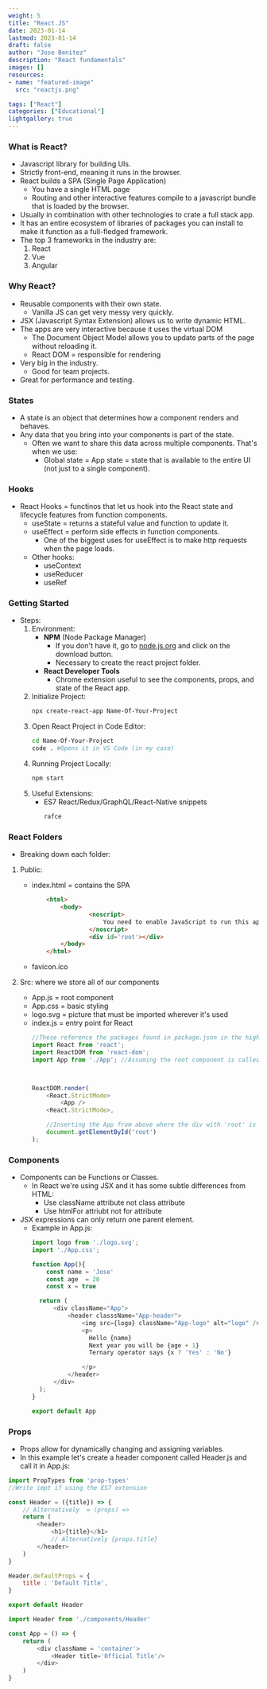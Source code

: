 ```yaml
---
weight: 5
title: "React.JS"
date: 2023-01-14
lastmod: 2023-01-14
draft: false
author: "Jose Benitez"
description: "React fundamentals"
images: []
resources:
- name: "featured-image"
  src: "reactjs.png"

tags: ["React"]
categories: ["Educational"]
lightgallery: true
---
```


### What is React?
 - Javascript library for building UIs. 
 - Strictly front-end, meaning it runs in the browser.
 - React builds a SPA (Single Page Application) 
   - You have a single HTML page
   - Routing and other interactive features compile to a javascript bundle that is loaded by the browser.
- Usually in combination with other technologies to crate a full stack app.
- It has an entire ecosystem of libraries of packages you can install to make it function as a full-fledged framework.
- The top 3 frameworks in the industry are:
  1) React
  2) Vue
  3) Angular

### Why React?
- Reusable components with their own state.
  - Vanilla JS can get very messy very quickly.
- JSX (Javascript Syntax Extension) allows us to write dynamic HTML.
- The apps are very interactive because it uses the virtual DOM
  - The Document Object Model allows you to update parts of the page without reloading it. 
  - React DOM = responsible for rendering
- Very big in the industry. 
  - Good for team projects. 
- Great for performance and testing.

### States
- A state is an object that determines how a component renders and behaves.
- Any data that you bring into your components is part of the state.
  - Often we want to share this data across multiple components. That's when we use:
    - Global state = App state = state that is available to the entire UI (not just to a single component).

### Hooks 
- React Hooks = functinos that let us hook into the React state and lifecycle features from function components.
  - useState = returns a stateful value and function to update it.
  - useEffect = perform side effects in function components.
    - One of the biggest uses for useEffect is to make http requests when the page loads.
  - Other hooks:
    - useContext
    - useReducer
    - useRef

### Getting Started
- Steps:
    1) Environment: 
       - **NPM** (Node Package Manager)
         - If you don't have it, go to [node.js.org](https://nodejs.org) and click on the download button.
         - Necessary to create the react project folder.
       - **React Developer Tools**
         - Chrome extension useful to see the components, props, and state of the React app.
    2) Initialize Project: 
        ```bash
        npx create-react-app Name-Of-Your-Project
        ```
    3) Open React Project in Code Editor:
        ```bash
        cd Name-Of-Your-Project
        code . #Opens it in VS Code (in my case)
        ```
    4) Running Project Locally:
        ```bash
        npm start
        ```
    5) Useful Extensions:
        - ES7 React/Redux/GraphQL/React-Native snippets
            ```javascript
            rafce
            ```
### React Folders
-  Breaking down each folder:
  1) Public: 
       - index.html = contains the SPA
            ```html
                <html>
                    <body>
                            <noscript>
                                You need to enable JavaScript to run this app.
                            </noscript>
                            <div id='root'></div>
                    </body>
                </html>
            ```
     - favicon.ico

   2) Src: where we store all of our components
       - App.js = root component
       - App.css = basic styling
       - logo.svg = picture that must be imported wherever it's used
       - index.js = entry point for React
            ```javascript
            //These reference the packages found in package.json in the highest level.
            import React from 'react';
            import ReactDOM from 'react-dom'; 
            import App from './App'; //Assuming the root component is called "App.js"



            ReactDOM.render(
                <React.StrictMode>
                    <App />
                <React.StrictMode>,

                //Inserting the App from above where the div with 'root' is found in index.html
                document.getElementById('root') 
            );
            ```

### Components
- Components can be Functions or Classes. 
  - In React we're using JSX and it has some subtle differences from HTML:
    - Use className attribute not class attribute
    - Use htmlFor attriubt not for attribute
- JSX expressions can only return one parent element.
  - Example in App.js:
    ```javascript
    import logo from './logo.svg';
    import './App.css';

    function App(){
        const name = 'Jose'
        const age  = 20
        const x = true

      return (
          <div className="App">
              <header classsName="App-header">
                  <img src={logo} className="App-logo" alt="logo" />
                  <p>
                    Hello {name}
                    Next year you will be {age + 1}
                    Ternary operator says {x ? 'Yes' : 'No'}

                  </p>
              </header>
          </div>
      );
    }

    export default App
    ```

### Props
- Props allow for dynamically changing and assigning variables.
- In this example let's create a header component called Header.js and call it in App.js:

```javascript
import PropTypes from 'prop-types'
//Write impt if using the ES7 extension  

const Header = ({title}) => {
    // Alternatively  = (props) =>
    return (
        <header>
            <h1>{title}</h1> 
            // Alternatively {props.title}
        </header>
    )
}

Header.defaultProps = {
    title : 'Default Title',
}

export default Header
```

```javascript
import Header from './components/Header'

const App = () => {
    return (
        <div className = 'container'>
            <Header title='Official Title'/>
        </div>
    )
}
```
        


